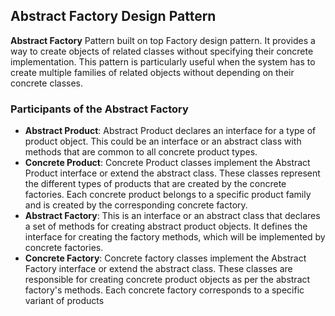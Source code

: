 ## Abstract Factory Design Pattern
**Abstract Factory** Pattern built on top Factory design pattern.
It provides a way to create objects of related classes without
specifying their concrete implementation. This pattern is
particularly useful when the system has to create multiple 
families of related objects without depending on their 
concrete classes.

### Participants of the Abstract Factory
- **Abstract Product**: Abstract Product declares an interface
  for a type of product object. This could be an interface or
  an abstract class with methods that are common to all 
  concrete product types.
- **Concrete Product**: Concrete Product classes implement the
  Abstract Product interface or extend the abstract class. These
  classes represent the different types of products that are 
  created by the concrete factories. Each concrete product
  belongs to a specific product family and is created by the
  corresponding concrete factory.
- **Abstract Factory**: This is an interface or an abstract class
  that declares a set of methods for creating abstract product
  objects. It defines the interface for creating the factory
  methods, which will be implemented by concrete factories.
- **Concrete Factory**: Concrete factory classes implement the
  Abstract Factory interface or extend the abstract class. These
  classes are responsible for creating concrete product objects
  as per the abstract factory's methods. Each concrete factory
  corresponds to a specific variant of products
## 